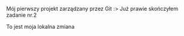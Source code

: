 Mój pierwszy projekt zarządzany przez Git :>
Już prawie skończyłem zadanie nr.2

To jest moja lokalna zmiana


